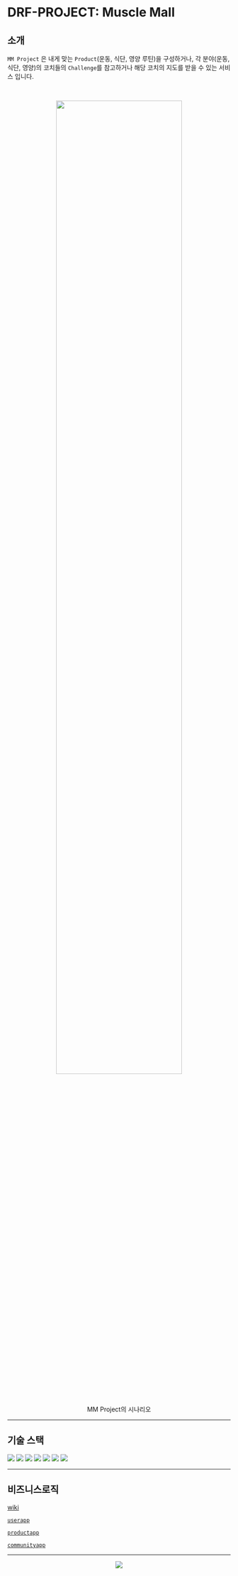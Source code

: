 # DRF-PROJECT: Muscle Mall 

## 소개
`MM Project` 은 내게 맞는 `Product`(운동, 식단, 영양 루틴)을 구성하거나, 각 분야(운동, 식단, 영양)의 코치들의 `Challenge`를 참고하거나 해당 코치의 지도를 받을 수 있는 서비스 입니다.  <br>

 <br>
<p align="center">
<img src="https://img1.daumcdn.net/thumb/R1280x0/?scode=mtistory2&fname=https%3A%2F%2Fblog.kakaocdn.net%2Fdn%2Fq0fOn%2FbtrHZDnqA6X%2FzNIrRq6XkDGNRu0W2DrZd1%2Fimg.png" align="center" width="75%"/>
<p align="center"> MM Project의 시나리오 </p>
</p>


<hr>

## 기술 스택
 <img src="https://img.shields.io/badge/python-3776AB?style=for-the-badge&logo=python&logoColor=yellow"> <img src="https://img.shields.io/badge/Django-092E20?style=for-the-badge&logo=django&logoColor=white">
<img src="https://img.shields.io/badge/Mysql-4479A1?style=for-the-badge&logo=mysql&logoColor=white">
 <img src="https://img.shields.io/badge/github-181717?style=for-the-badge&logo=github&logoColor=white">
  <img src="https://img.shields.io/badge/git-F05032?style=for-the-badge&logo=git&logoColor=white">
 <img src="https://img.shields.io/badge/postman-FF6C37?style=for-the-badge&logo=postman&logoColor=white">
  <img src="https://img.shields.io/badge/notion-000000?style=for-the-badge&logo=notion&logoColor=white">


<hr>

## 비즈니스로직 
[wiki](https://github.com/KEEMSY/MUSCLE_MALL/wiki)
<br>

[`userapp`](https://github.com/KEEMSY/MUSCLE_MALL/wiki/userapp)

[`productapp`](https://github.com/KEEMSY/MUSCLE_MALL/wiki/productapp)

[`communityapp`](https://github.com/KEEMSY/MUSCLE_MALL/wiki/communityapp)
<br>

<hr>

<div align=center>
    <p>
     <a href="https://hits.seeyoufarm.com"><img src="https://hits.seeyoufarm.com/api/count/incr/badge.svg?url=https%3A%2F%2Fgithub.com%2FKEEMSY%2FMUSCLE_MALL%2F&count_bg=%2379C83D&title_bg=%23555555&icon=&icon_color=%23E7E7E7&title=hits&edge_flat=false"/>
     </a>
    </p>
</div>
